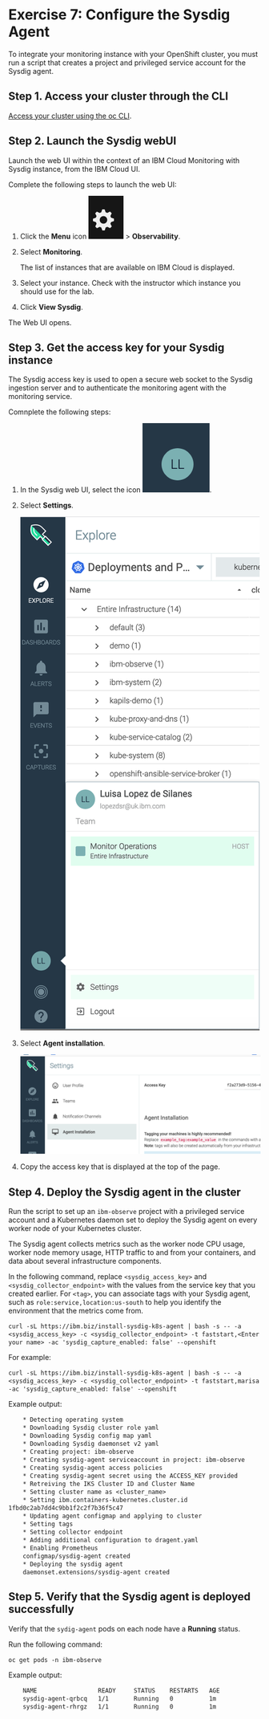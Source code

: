 # Exercise 7: Configure the Sysdig Agent

To integrate your monitoring instance with your OpenShift cluster, you must run a script that creates a project and privileged service account for the Sysdig agent.

## Step 1. Access your cluster through the CLI

[Access your cluster using the oc CLI](https://openshift4.gitbook.io/openshiftlab/getting-started/setup_cli#access-your-cluster-using-the-oc-cli).

## Step 2. Launch the Sysdig webUI

Launch the web UI within the context of an IBM Cloud Monitoring with Sysdig instance, from the IBM Cloud UI. 

Complete the following steps to launch the web UI:

1. Click the **Menu** icon ![](../assets/admin.png) &gt; **Observability**. 

2. Select **Monitoring**. 

    The list of instances that are available on IBM Cloud is displayed.

3. Select your instance. Check with the instructor which instance  you should use for the lab.

4. Click **View Sysdig**.

The Web UI opens.

## Step 3. Get the access key for your Sysdig instance

The Sysdig access key is used to open a secure web socket to the Sysdig ingestion server and to authenticate the monitoring agent with the monitoring service.

Comnplete the following steps:

1. In the Sysdig web UI, select the icon ![](../assets/config.png).

2. Select **Settings**.

    ![](../assets/settings.png)

3. Select **Agent installation**.

    ![](../assets/agent.png)

4. Copy the access key that is displayed at the top of the page.


## Step 4. Deploy the Sysdig agent in the cluster

Run the script to set up an `ibm-observe` project with a privileged service account and a Kubernetes daemon set to deploy the Sysdig agent on every worker node of your Kubernetes cluster.

The Sysdig agent collects metrics such as the worker node CPU usage, worker node memory usage, HTTP traffic to and from your containers, and data about several infrastructure components.

In the following command, replace `<sysdig_access_key>` and `<sysdig_collector_endpoint>` with the values from the service key that you created earlier. For `<tag>`, you can associate tags with your Sysdig agent, such as `role:service,location:us-south` to help you identify the environment that the metrics come from.

```text
curl -sL https://ibm.biz/install-sysdig-k8s-agent | bash -s -- -a <sysdig_access_key> -c <sysdig_collector_endpoint> -t faststart,<Enter your name> -ac 'sysdig_capture_enabled: false' --openshift
```

For example:

```text
curl -sL https://ibm.biz/install-sysdig-k8s-agent | bash -s -- -a <sysdig_access_key> -c <sysdig_collector_endpoint> -t faststart,marisa -ac 'sysdig_capture_enabled: false' --openshift
```

Example output:

```text
    * Detecting operating system
    * Downloading Sysdig cluster role yaml
    * Downloading Sysdig config map yaml
    * Downloading Sysdig daemonset v2 yaml
    * Creating project: ibm-observe
    * Creating sysdig-agent serviceaccount in project: ibm-observe
    * Creating sysdig-agent access policies
    * Creating sysdig-agent secret using the ACCESS_KEY provided
    * Retreiving the IKS Cluster ID and Cluster Name
    * Setting cluster name as <cluster_name>
    * Setting ibm.containers-kubernetes.cluster.id 1fbd0c2ab7dd4c9bb1f2c2f7b36f5c47
    * Updating agent configmap and applying to cluster
    * Setting tags
    * Setting collector endpoint
    * Adding additional configuration to dragent.yaml
    * Enabling Prometheus
    configmap/sysdig-agent created
    * Deploying the sysdig agent
    daemonset.extensions/sysdig-agent created
```

## Step 5. Verify that the Sysdig agent is deployed successfully

Verify that the `sydig-agent` pods on each node have a **Running** status.

Run the following command:

```text
oc get pods -n ibm-observe
```

Example output:

```text
    NAME                 READY     STATUS    RESTARTS   AGE
    sysdig-agent-qrbcq   1/1       Running   0          1m
    sysdig-agent-rhrgz   1/1       Running   0          1m
```


